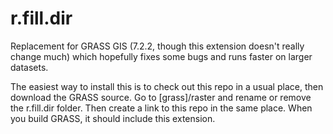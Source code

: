 # r.fill.dir
Replacement for GRASS GIS (7.2.2, though this extension doesn't really change much) which hopefully fixes some bugs and runs faster on larger datasets.

The easiest way to install this is to check out this repo in a usual place, then download the GRASS source. Go to [grass]/raster and rename or remove the r.fill.dir folder. Then create a link to this repo in the same place. When you build GRASS, it should include this extension.
